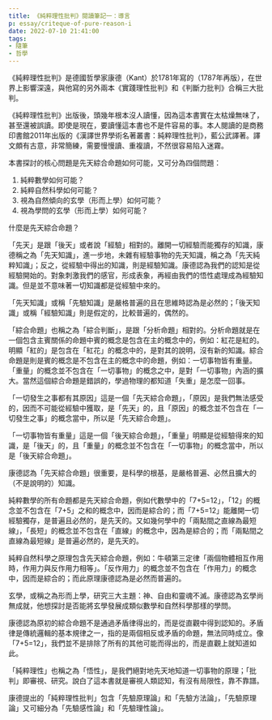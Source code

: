 ```yaml
---
title: 《純粹理性批判》閱讀筆記一：導言
p: essay/criteque-of-pure-reason-i
date: 2022-07-10 21:41:00
tags:
- 隨筆
- 哲學
---
```


《純粹理性批判》是德國哲學家康德（Kant）於1781年寫的（1787年再版），在世界上影響深遠，與他寫的另外兩本《實踐理性批判》和《判斷力批判》合稱三大批判。

《純粹理性批判》出版後，頭幾年根本沒人讀懂，因為這本書實在太枯燥無味了，甚至還被誤讀。即使是現在，要讀懂這本書也不是件容易的事。本人閱讀的是商務印書館2011年出版的《漢譯世界學術名著叢書：純粹理性批判》，藍公武譯著。譯文頗有古意，非常簡練，需要慢慢讀、重複讀，不然很容易陷入迷霧。

本書探討的核心問題是先天綜合命題如何可能，又可分為四個問題：
1. 純粹數學如何可能？
2. 純粹自然科學如何可能？
3. 視為自然傾向的玄學（形而上學）如何可能？
4. 視為學問的玄學（形而上學）如何可能？

<!--more-->

什麼是先天綜合命題？

「先天」是跟「後天」或者說「經驗」相對的。離開一切經驗而能獨存的知識，康德稱之為「先天知識」，進一步地，未雜有經驗事物的先天知識，稱之為「先天純粹知識」；反之，從經驗中得出的知識，則是經驗知識。康德認為我們的認知是從經驗開始的。對象刺激我們的感官，形成表象，再經由我們的悟性處理成為經驗知識。但是並不意味著一切知識都是從經驗中來的。

「先天知識」或稱「先驗知識」是嚴格普遍的且在思維時認為是必然的；「後天知識」或稱「經驗知識」則是假定的，比較普遍的，偶然的。

「綜合命題」也稱之為「綜合判斷」，是跟「分析命題」相對的。分析命題就是在一個包含主賓關係的命題中賓的概念是包含在主的概念中的，例如：紅花是紅的。明顯「紅的」是包含在「紅花」的概念中的，是對其的說明，沒有新的知識。綜合命題是則是賓的概念是不包含在主的概念中的命題，例如：一切事物皆有重量。「重量」的概念並不包含在「一切事物」的概念之中，是對「一切事物」內涵的擴大。當然這個綜合命題是錯誤的，學過物理的都知道「失重」是怎麼一回事。

「一切發生之事都有其原因」這是一個「先天綜合命題」，「原因」是我們無法感受的，因而不可能從經驗中獲取，是「先天」的，且「原因」的概念並不包含在「一切發生之事」的概念當中，所以是「先天綜合命題」。

「一切事物皆有重量」這是一個「後天綜合命題」，「重量」明顯是從經驗得來的知識，是「後天」的，且「重量」的概念並不包含在「一切事物」的概念當中，所以是「後天綜合命題」。

康德認為「先天綜合命題」很重要，是科學的根基，是嚴格普遍、必然且擴大的（不是說明的）知識。

純粹數學的所有命題都是先天綜合命題，例如代數學中的「7+5=12」，「12」的概念並不包含在「7+5」之和的概念中，因而是綜合的；而「7+5=12」能離開一切經驗獨存，是普遍且必然的，是先天的。又如幾何學中的「兩點間之直線為最短線」，「長短」的概念並不包含在「直線」的概念中，因為是綜合的；而「兩點間之直線為最短線」是普遍必然的，是先天的。

純粹自然科學之原理包含先天綜合命題，例如：牛頓第三定律「兩個物體相互作用時，作用力與反作用力相等」。「反作用力」的概念並不包含在「作用力」的概念中，因而是綜合的；而此原理康德認為是必然而普遍的。

玄學，或稱之為形而上學，研究三大主題：神、自由和靈魂不滅。康德認為玄學尚無成就，他想探討是否能將玄學發展成類似數學和自然科學那樣的學問。

康德認為原初的綜合命題不是通過矛盾律得出的，而是從直觀中得到認知的。矛盾律是傳統邏輯的基本規律之一，指的是兩個相反或矛盾的命題，無法同時成立。像「7+5=12」，我們並不是排除了所有的其他可能而得出的，而是直觀上就知道如此。

「純粹理性」也稱之為「悟性」，是我們絕對地先天地知道一切事物的原理；「批判」即審視、研究。說白了這本書就是審視人類認知，有沒有局限性，靠不靠譜。

康德提出的「純粹理性批判」包含「先驗原理論」和「先驗方法論」，「先驗原理論」又可細分為「先驗感性論」和「先驗理性論」。
